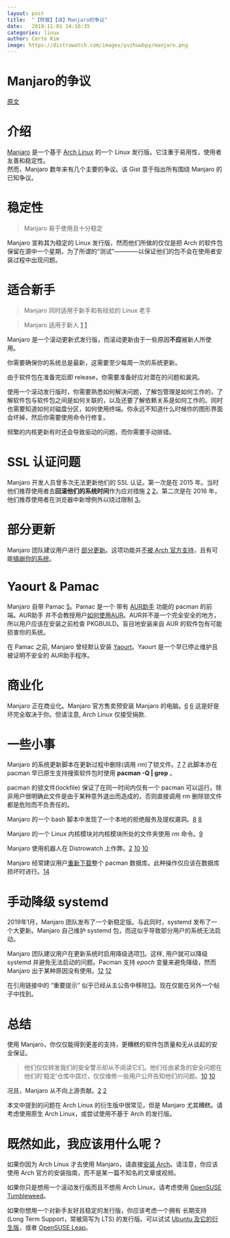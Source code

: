 ```yaml
---
layout:	post
title:	"【转载】【译】Manjaro的争议"
date:	2019-11-01 14:16:35
categories: linux
author: Certe Kim
image: https://distrowatch.com/images/yvzhuwbpy/manjaro.png
---
```


# Manjaro的争议

[原文](https://github.com/szclsya/blog/blob/master/content/posts/linux/manjaro_controversies.zh-cn.org)

# 介绍

[Manjaro](https://zh.wikipedia.org/wiki/Manjaro_Linux) 是一个基于 [Arch Linux](https://zh.wikipedia.org/wiki/Arch_Linux) 的一个 Linux 发行版。它注重于易用性，使用者友善和稳定性。  
然而，Manjaro 数年来有几个主要的争议。该 Gist 意于指出所有围绕 Manjaro 的已知争议。

# 稳定性

> Manjaro 易于使用且十分稳定

Manjaro 宣称其为稳定的 Linux 发行版，然而他们所做的仅仅是把 Arch 的软件包保留在源中一个星期，为了所谓的“测试”————以保证他们的包不会在使用者安装过程中出现问题。

# 适合新手

> Manjaro 同时适用于新手和有经验的 Linux 老手

> Manjaro 适用于新人 [1](https://manjaro.org/) [1](https://archive.fo/pBN8X)

Manjaro 是一个滚动更新式发行版，而滚动更新由于一些原因**不应**被新人所使用。

你需要确保你的系统总是最新，这需要至少每周一次的系统更新。

由于软件包在准备完后即 release，你需要准备好应对潜在的问题和漏洞。

使用一个滚动发行版时，你需要熟悉如何解决问题，了解包管理是如何工作的，了解软件包与软件包之间是如何关联的，以及还要了解依赖关系是如何工作的。同时也需要知道如何对磁盘分区，如何使用终端。你永远不知道什么时候你的图形界面会坏掉，然后你需要使用命令行修复。

频繁的内核更新有时还会导致驱动的问题，而你需要手动排错。

# SSL 认证问题

Manjaro 开发人员曾多次无法更新他们的 SSL 认证。第一次是在 2015 年。当时他们推荐使用者去**回滚他们的系统时间**作为应对措施 [2](https://reddit.com/comments/adf6cx/_/edgpidc) [2](https://archive.fo/TwuVC)。第二次是在 2016 年，他们推荐使用者在浏览器中新增例外以绕过限制 [3](https://web.archive.org/web/20150409095421/https://manjaro.github.io/expired_SSL_certificate/)。

# 部分更新

Manjaro 团队建议用户进行 [部分更新](https://wiki.archlinux.org/index.php/System_maintenance#Avoid_certain_pacman_commands)。这项功能并[不被 Arch 官方支持](https://wiki.archlinux.org/index.php/System_maintenance#Partial_upgrades_are_unsupported)，且有可能[搞崩你的系统](https://gist.github.com/vodik/5660494)。

# Yaourt & Pamac

Manjaro 自带 Pamac [5](https://forum.manjaro.org/t/pamac-introducing-our-own-aur-support/17924)。Pamac 是一个 带有 [AUR助手](https://wiki.archlinux.org/index.php/AUR_helpers) 功能的 pacman 的前端。AUR助手 并不会教授用户[如何使用AUR](https://wiki.archlinux.org/index.php/Arch_User_Repository)。AUR并不是一个完全安全的地方，所以用户应该在安装之前检查 PKGBUILD。盲目地安装来自 AUR 的软件包有可能损害你的系统。

在 Pamac 之前, Manjaro 曾经默认安装 [Yaourt](https://wiki.archlinux.org/index.php/AUR_helpers)。Yaourt 是一个早已停止维护且被证明不安全的 AUR助手程序。

# 商业化

Manjaro 正在商业化。Manjaro 官方售卖预安装 Manjaro 的电脑。[6](https://manjaro.org/hardware-bladebook) [6](https://manjaro.org/hardware-spitfire) 这是好是坏完全取决于你。但请注意, Arch Linux 仅接受捐款.

# 一些小事
Manjaro 的系统更新脚本在更新过程中删除(调用 _rm_)了锁文件。[7](https://gitlab.manjaro.org/packages/core/manjaro-system/blob/3b806753e245b7ec7e18bb674e916e28d751a429/manjaro-update-system.sh#L45) [7](https://archive.fo/dofw8) 此脚本亦在 pacman 早已原生支持搜索软件包时使用 __pacman -Q | grep__ 。

pacman 的锁文件(lockfile) 保证了在同一时间内仅有一个 pacman 可以运行。除非用户很明确此文件是由于某种意外退出而造成的，否则直接调用 rm 删除锁文件都是危险而不负责任的。

Manjaro 的一个 bash 脚本中发现了一个本地的拒绝服务及提权漏洞。[8](https://lists.manjaro.org/pipermail/manjaro-security/2018-August/000785.html) [8](https://archive.fo/L6NYn)

Manjaro 的一个 Linux 内核模块对内核模块所处的文件夹使用 _rm_ 命令。[9](https://forum.manjaro.org/t/usr-lib-modules-getting-deleted-on-boot/49984)

Manjaro 使用机器人在 Distrowatch 上作弊。[2](#doc2) [10](https://reddit.com/comments/9ur2lu/_/e96qch1) [10](https://archive.fo/DTZGs)

Manjaro 经常建议用户[重新下载](https://gist.github.com/Brottweiler/952c8b0de0afc01c6c8ef18b5a1a5294)整个 pacman 数据库。此种操作仅应该在数据库损坏时进行。[14](https://forum.manjaro.org/t/stable-update-2019-02-19-kernels-kde-libreoffice-systemd-virtualbox-deepin-qt-firmwares-wine/76420/2)

# 手动降级 systemd

2019年1月，Manjaro 团队发布了一个新稳定版。与此同时，systemd 发布了一个大更新。Manjaro 自己维护 systemd 包，而这似乎导致部分用户的系统无法启动。

Manjaro 团队建议用户在更新系统时启用降级选项[11](https://forum.manjaro.org/t/no-longer-able-to-boot-after-latest-update/73014/3)。这样, 用户就可以降级 systemd 并避免无法启动的问题。Pacman 支持 _epoch_ 变量来避免降级，然而 Manjaro 出于某种原因没有使用。[12](https://reddit.com/comments/ajclsq/_/eeuzv75/) [12](https://archive.fo/dPfyn)

在引用链接中的 “重要提示” 似乎已经从主公告中移除[13](https://forum.manjaro.org/t/stable-update-2019-01-23-kernels-mesa-browsers-nvidia-deepin-virtualbox)。现在仅能在另外一个帖子中找到。

# 总结

使用 Manjaro，你仅仅能得到更差的支持，更糟糕的软件包质量和无从谈起的安全保证。

> 他们仅仅转发我们的安全警示却从不阅读它们。他们任由紧急的安全问题在他们的‘稳定’仓库中腐烂，仅仅维修一些用户公开告知他们的问题。[10](https://reddit.com/comments/9ur2lu/_/e96qch1) [10](https://archive.fo/DTZGs)

况且，Manjaro 从不向上游贡献。[2](https://reddit.com/comments/adf6cx/_/edgpidc) [2](https://archive.fo/TwuVC)

本文中提到的问题在 Arch Linux 的衍生版中很常见，但是 Manjaro 尤其糟糕。请考虑使用原生 Arch Linux，或尝试使用不基于 Arch 的发行版。

# 既然如此，我应该用什么呢？

如果你因为 Arch Linux 才去使用 Manjaro，请直接[安装 Arch](https://wiki.archlinux.org/index.php/installation_guide)。请注意，你应该使用 Arch 官方的安装指南，而不是某一篇不知名的文章或视频。

如果你只是想用一个滚动发行版而且不想用 Arch Linux，请考虑使用 [OpenSUSE Tumbleweed](https://en.opensuse.org/Portal:Tumbleweed)。

如果你想用一个对新手友好且稳定的发行版，你应该考虑一个拥有 长期支持(Long Term Support，常被简写为 LTS) 的发行版。可以试试 [Ubuntu 及它的衍生版](https://www.ubuntu.com/download/flavours)，或者 [OpenSUSE Leap](https://en.opensuse.org/Portal:Leap)。
